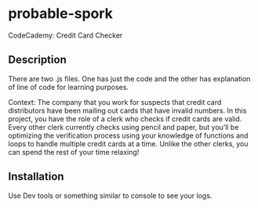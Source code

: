 # probable-spork
CodeCademy: Credit Card Checker

## Description
There are two .js files. One has just the code and the other has explanation of line of code for learning purposes.

Context: The company that you work for suspects that credit card distributors have been mailing out cards that have invalid numbers. In this project, you have the role of a clerk who checks if credit cards are valid. Every other clerk currently checks using pencil and paper, but you’ll be optimizing the verification process using your knowledge of functions and loops to handle multiple credit cards at a time. Unlike the other clerks, you can spend the rest of your time relaxing!


## Installation
Use Dev tools or something similar to console to see your logs. 





